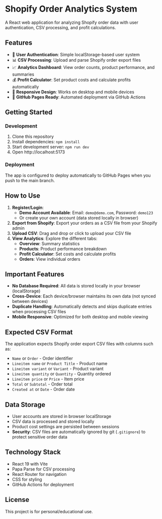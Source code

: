 # Shopify Order Analytics System 

A React web application for analyzing Shopify order data with user authentication, CSV processing, and profit calculations.

## Features

- 🔐 **User Authentication**: Simple localStorage-based user system
- 📊 **CSV Processing**: Upload and parse Shopify order export files
- 📈 **Analytics Dashboard**: View order counts, product performance, and summaries
- 💰 **Profit Calculator**: Set product costs and calculate profits automatically
- 📱 **Responsive Design**: Works on desktop and mobile devices
- 🚀 **GitHub Pages Ready**: Automated deployment via GitHub Actions

## Getting Started

### Development

1. Clone this repository
2. Install dependencies: `npm install`
3. Start development server: `npm run dev`
4. Open http://localhost:5173

### Deployment

The app is configured to deploy automatically to GitHub Pages when you push to the main branch.

## How to Use

1. **Register/Login**:
   - **Demo Account Available**: Email: `demo@demo.com`, Password: `demo123`
   - Or create your own account (data stored locally in browser)
2. **Export from Shopify**: Export your orders as a CSV file from your Shopify admin
3. **Upload CSV**: Drag and drop or click to upload your CSV file
4. **View Analytics**: Explore the different tabs:
   - **Overview**: Summary statistics
   - **Products**: Product performance breakdown
   - **Profit Calculator**: Set costs and calculate profits
   - **Orders**: View individual orders

## Important Features

- **No Database Required**: All data is stored locally in your browser (localStorage)
- **Cross-Device**: Each device/browser maintains its own data (not synced between devices)
- **Duplicate Handling**: Automatically detects and skips duplicate entries when processing CSV files
- **Mobile Responsive**: Optimized for both desktop and mobile viewing

## Expected CSV Format

The application expects Shopify order export CSV files with columns such as:

- `Name` or `Order` - Order identifier
- `Lineitem name` or `Product Title` - Product name
- `Lineitem variant` or `Variant` - Product variant
- `Lineitem quantity` or `Quantity` - Quantity ordered
- `Lineitem price` or `Price` - Item price
- `Total` or `Subtotal` - Order total
- `Created at` or `Date` - Order date

## Data Storage

- User accounts are stored in browser localStorage
- CSV data is processed and stored locally
- Product cost settings are persisted between sessions
- **Security**: CSV files are automatically ignored by git (`.gitignore`) to protect sensitive order data

## Technology Stack

- React 19 with Vite
- Papa Parse for CSV processing
- React Router for navigation
- CSS for styling
- GitHub Actions for deployment

## License

This project is for personal/educational use.
